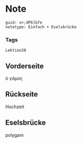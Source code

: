 # Note
```
guid: v>;dP6]&fe
notetype: Einfach + Eselsbrücke
```

### Tags
```
Lektion20
```

## Vorderseite
ὁ γάμος

## Rückseite
Hochzeit

## Eselsbrücke
polygam
